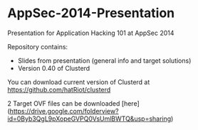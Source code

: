 AppSec-2014-Presentation
========================

Presentation for Application Hacking 101 at AppSec 2014

Repository contains:

 * Slides from presentation (general info and target solutions)
 * Version 0.40 of Clusterd

You can download current version of Clusterd at https://github.com/hatRiot/clusterd

2 Target OVF files can be downloaded [here]  (https://drive.google.com/folderview?id=0Byb3QgL9pXopeGVPQ0VsUmlBWTQ&usp=sharing)
